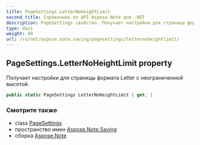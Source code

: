 ```yaml
---
title: PageSettings.LetterNoHeightLimit
second_title: Справочник по API Aspose.Note для .NET
description: PageSettings свойство. Получает настройки для страницы формата Letter с неограниченной высотой.
type: docs
weight: 40
url: /ru/net/aspose.note.saving/pagesettings/letternoheightlimit/
---
```

## PageSettings.LetterNoHeightLimit property

Получает настройки для страницы формата Letter с неограниченной высотой.

```csharp
public static PageSettings LetterNoHeightLimit { get; }
```

### Смотрите также

* class [PageSettings](../)
* пространство имен [Aspose.Note.Saving](../../pagesettings/)
* сборка [Aspose.Note](../../../)



